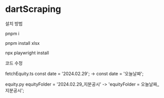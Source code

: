 # dartScraping
설치 방법

pnpm i

pnpm install xlsx

npx playwright install

코드 수정

fetchEquity.ts
const date = '2024.02.29'; -> const date = '오늘날짜';

equity.py
equityFolder = '2024.02.29_지분공시' -> 'equityFolder = 오늘날짜_지분공시';

